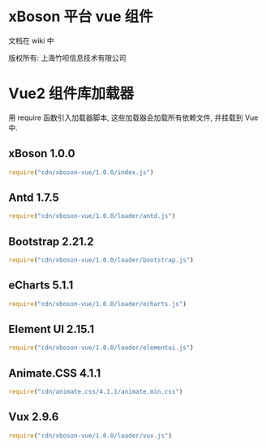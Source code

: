 # xBoson 平台 vue 组件

文档在 wiki 中

版权所有: 上海竹呗信息技术有限公司


# Vue2 组件库加载器

用 require 函数引入加载器脚本, 这些加载器会加载所有依赖文件, 并挂载到 Vue 中.


## xBoson 1.0.0

```js
require("cdn/xboson-vue/1.0.0/index.js")
```


## Antd 1.7.5

```js
require("cdn/xboson-vue/1.0.0/loader/antd.js")
```


## Bootstrap 2.21.2

```js
require("cdn/xboson-vue/1.0.0/loader/bootstrap.js")
```


## eCharts 5.1.1

```js
require("cdn/xboson-vue/1.0.0/loader/echarts.js")
```

## Element UI 2.15.1

```js
require("cdn/xboson-vue/1.0.0/loader/elementui.js")
```


## Animate.CSS 4.1.1 

```js
require("cdn/animate.css/4.1.1/animate.min.css")
```


## Vux 2.9.6

```js
require("cdn/xboson-vue/1.0.0/loader/vux.js")
```